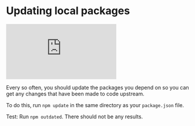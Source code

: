 <!--
title: 06 - Updating local packages
featured: true
-->

# Updating local packages

<iframe src="https://www.youtube.com/embed/HRudtPGcOt4" frameborder="0" allowfullscreen></iframe>

Every so often, you should update the packages you depend on so you can get any changes that have been made to code upstream.

To do this, run `npm update` in the same directory as your `package.json` file.

Test: Run `npm outdated`. There should not be any results.
